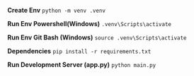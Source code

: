 **Create Env**
`python -m venv .venv`

**Run Env Powershell(Windows)**
`.venv\Scripts\activate`

**Run Env Git Bash (Windows)**
`source .venv\Scripts\activate`

**Dependencies**
`pip install -r requirements.txt`

**Run Development Server (app.py)**
`python main.py`

